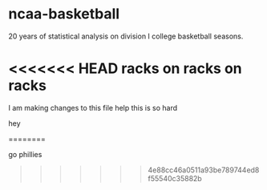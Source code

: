 # ncaa-basketball
20 years of statistical analysis on division I college basketball seasons. 

<<<<<<< HEAD
racks on racks on racks
=======
I am making changes to this file 
help this is so hard

hey
 
========
>>>>>

go phillies

>>>>>>> 4e88cc46a0511a93be789744ed8f55540c35882b
